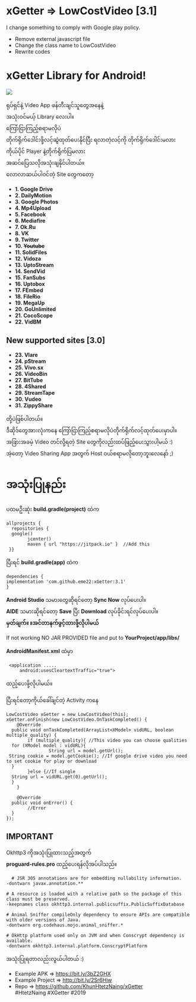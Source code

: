 # xGetter => LowCostVideo [3.1]
I change something to comply with Google play policy.
- Remove external javascript file
- Change the class name to LowCostVideo
- Rewrite codes

# xGetter Library for Android!  
[![](https://jitpack.io/v/KhunHtetzNaing/XGetter.svg)](https://jitpack.io/#KhunHtetzNaing/XGetter)  

ရုပ်ရှင်နဲ့ Video App ဖန်တီးချင်သူတွေအနေနဲ့  
အသုံးဝင်မယ့် Library လေးပါ။   
ကြော်ငြာကြည့်စရာမလိုပဲ  
တိုက်ရိုက်ဒေါင်းဖို့လင့်ဆွဲထုတ်ပေးနိုင်ပြီး
ရလာတဲ့လင့်ကို တိုက်ရိုက်ဒေါင်းမလား  
ကိုယ်ပိုင် Player နဲ့တိုက်ရိုက်ပြမလား  
အဆင်ပြေသလိုအသုံးချနိုင်ပါတယ်။  
လောလာဆယ်ပါဝင်တဲ့ Site တွေကတော့  
  
 - **1. Google Drive**  
 - **2. DailyMotion**  
 - **3. Google Photos**  
 - **4. Mp4Upload**  
 - **5. Facebook**  
 - **6. Mediafire**  
 - **7. Ok.Ru**  
 - **8. VK**  
 - **9. Twitter**  
 - **10. ~~Youtube~~**  
 - **11. SolidFiles**  
 - **12. Vidoza**  
 - **13. UptoStream**  
 - **14. SendVid**  
 - **15. FanSubs**  
 - **16. Uptobox**  
 - **17. FEmbed**  
 - **18. FileRio**  
 - **19. MegaUp**  
 - **20. GoUnlimited**  
 - **21. CocoScope**  
 - **22. VidBM**
 
## New supported sites [3.0]

- **23. Vlare**
- **24. pStream**
- **25. Vivo.sx**
- **26. VideoBin**
- **27. BitTube**
- **28. 4Shared**
- **29. StreamTape**
- **30. Vudeo**
- **31. ZippyShare**
  
  
တို့ပဲဖြစ်ပါတယ်။  
ဒီဆိုဒ်တွေအားလုံးကနေ ကြော်ငြာကြည့်စရာမလိုပဲတိုက်ရိုက်လင့်ထုတ်ပေးမှာပါ။  
အခြားအခမဲ့ Video တင်လို့ရတဲ့ Site တွေကိုလည်းထပ်ဖြည့်ပေးသွားပါ့မယ် :)  
အဲ့တော့ Video Sharing App အတွက် Host ဝယ်စရာမလိုတော့ဘူးလေနော် ;)  
  
အသုံးပြုနည်း  
===========  
  
ပထမဦးဆုံး **build.gradle(project)** ထဲက  
  

    allprojects {
      repositories {  
      google()  
            jcenter()  
            maven { url "https://jitpack.io" }  //Add this
     }}

ပြီးရင် **build.gradle(app)** ထဲက  
  

    dependencies {  
	implementation 'com.github.eme22:xGetter:3.1'
    }

**Android Studio** သမားတွေဆိုရင်တော့ **Sync Now** လုပ်ပေးပါ။  
**AIDE** သမားဆိုရင်တော့ **Save** ပြီး **Download** လုပ်ခိုင်းရင်လုပ်ပေးပါ။  
**မှတ်ချက်။ ။အင်တာနက်ဖွင့်ထားဖို့လိုပါမယ်**  
  
  If not working NO JAR PROVIDED file and put to **YourProject/app/libs/**
  
**AndroidManifest.xml** ထဲမှာ  
  

     <application .....
	     android:usesCleartextTraffic="true">

  
 
ထည့်ပေးဖို့လိုပါမယ်။  
  
ပြီးရင်တော့ကိုယ်ခေါ်ချင်တဲ့ Activity ကနေ  

    LowCostVideo xGetter = new LowCostVideo(this);  
    xGetter.onFinish(new LowCostVideo.OnTaskCompleted() {  
        @Override  
      public void onTaskCompleted(ArrayList<XModel> vidURL, boolean multiple_quality) {  
            if (multiple_quality){ //This video you can choose qualities  
      for (XModel model : vidURL){  
                    String url = model.getUrl();   
     String cookie = model.getCookie(); //If google drive video you need to set cookie for play or download  
      }   
            }else {//If single  
      String url = vidURL.get(0).getUrl();  
      }  
        }  
      
        @Override  
      public void onError() {  
            //Error  
      }  
    });

## IMPORTANT  
Okhttp3 ကိုအသုံးပြုထားသည့်အတွက်  
**proguard-rules.pro** ထည့်ပေးရန်လိုအပ်ပါသည်။  
  

      # JSR 305 annotations are for embedding nullability information.  
    -dontwarn javax.annotation.**  
      
    # A resource is loaded with a relative path so the package of this class must be preserved.  
    -keepnames class okhttp3.internal.publicsuffix.PublicSuffixDatabase  
      
    # Animal Sniffer compileOnly dependency to ensure APIs are compatible with older versions of Java.  
    -dontwarn org.codehaus.mojo.animal_sniffer.*  
      
    # OkHttp platform used only on JVM and when Conscrypt dependency is available.  
    -dontwarn okhttp3.internal.platform.ConscryptPlatform

  
အသုံးပြုရတာလည်းလွယ်ပါတယ် :)  
- Example APK => https://bit.ly/3bZ2GHX
- Example Project => http://bit.ly/2Sr6Hiw  
- Repo => https://github.com/KhunHtetzNaing/xGetter  
#HtetzNaing #XGetter #2019
